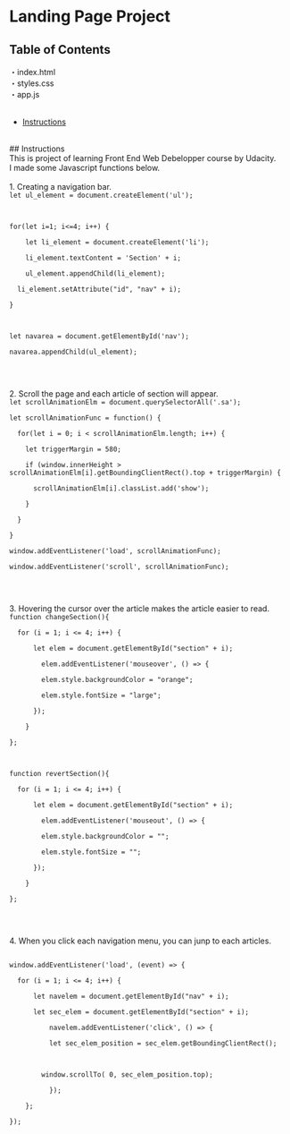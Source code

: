 # Landing Page Project

## Table of Contents
・index.html<br>
・styles.css<br>
・app.js<br>
<br>
* [Instructions](#instructions)<br>
<br>
## Instructions<br>
This is project of learning Front End Web Debelopper course by Udacity.<br>
I made some Javascript functions below.<br>
<br>
1. Creating a navigation bar.<br>
 <code>let ul_element = document.createElement('ul');<br>
<br>
for(let i=1; i<=4; i++) {<br>
	let li_element = document.createElement('li');<br>
	li_element.textContent = 'Section' + i;<br>
	ul_element.appendChild(li_element);<br>
  li_element.setAttribute("id", "nav" + i);<br>
}<br>
<br>
let navarea = document.getElementById('nav');<br>
navarea.appendChild(ul_element);<br>
<br>
</code><br>
2. Scroll the page and each article of section will appear.<br>
<code>let scrollAnimationElm = document.querySelectorAll('.sa');<br>
let scrollAnimationFunc = function() {<br>
  for(let i = 0; i < scrollAnimationElm.length; i++) {<br>
    let triggerMargin = 580;<br>
    if (window.innerHeight > scrollAnimationElm[i].getBoundingClientRect().top + triggerMargin) {<br>
      scrollAnimationElm[i].classList.add('show');<br>
    }<br>
  }<br>
}<br>
window.addEventListener('load', scrollAnimationFunc);<br>
window.addEventListener('scroll', scrollAnimationFunc);<br>
<br>
</code><br>
3. Hovering the cursor over the article makes the article easier to read.<br>
<code>function changeSection(){<br>
  for (i = 1; i <= 4; i++) {<br>
      let elem = document.getElementById("section" + i);<br>
        elem.addEventListener('mouseover', () => {<br>
        elem.style.backgroundColor = "orange";<br>
        elem.style.fontSize = "large";<br>
      });<br>
    }<br>
};<br>
<br>
function revertSection(){<br>
  for (i = 1; i <= 4; i++) {<br>
      let elem = document.getElementById("section" + i);<br>
        elem.addEventListener('mouseout', () => {<br>
        elem.style.backgroundColor = "";<br>
        elem.style.fontSize = "";<br>
      });<br>
    }<br>
};<br>
<br>
</code><br>
4. When you click each navigation menu, you can junp to each articles.<br>
<code><br>
window.addEventListener('load', (event) => {<br>
  for (i = 1; i <= 4; i++) {<br>
      let navelem = document.getElementById("nav" + i);<br>
      let sec_elem = document.getElementById("section" + i);<br>
          navelem.addEventListener('click', () => {<br>
          let sec_elem_position = sec_elem.getBoundingClientRect();<br>
<br>
        window.scrollTo( 0, sec_elem_position.top);<br>
          });<br>
    };<br>
});<br>
</code>
